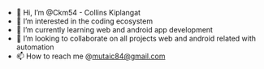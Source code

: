 - 👋 Hi, I’m @Ckm54 - Collins Kiplangat
- 👀 I’m interested in the coding ecosystem
- 🌱 I’m currently learning web and android app development
- 💞️ I’m looking to collaborate on all projects web and android related with automation
- 📫 How to reach me @mutaic84@gmail.com

<!---
Ckm54/Ckm54 is a ✨ special ✨ repository because its `README.md` (this file) appears on your GitHub profile.
You can click the Preview link to take a look at your changes.
--->
